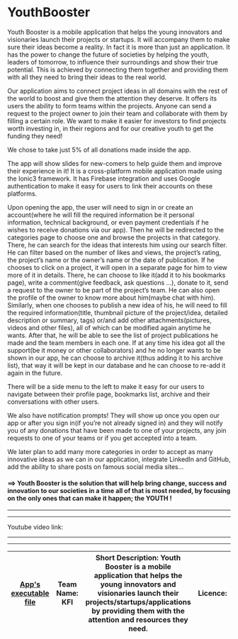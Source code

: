 # YouthBooster
Youth Booster is a mobile application that helps the young innovators and visionaries launch their projects or startups. It will accompany them to make sure their ideas become a reality. In fact it is more than just an application. It has the power to change the future of societies by helping the youth, leaders of tomorrow, to influence their surroundings and show their true potential. This is achieved by connecting them together and providing them with all they need to bring their ideas to the real world.

Our application aims to connect project ideas in all domains with the rest of the world to boost and give them the attention they deserve. It offers its users the ability to form teams within the projects. Anyone can send a request to the project owner to join their team and collaborate with them by filling a certain role. We want to make it easier for investors to find projects worth investing in, in their regions and for our creative youth to get the funding they need!

We chose to take just 5% of all donations made inside the app.

The app will show slides for new-comers to help guide them and improve their experience in it! It is a cross-platform mobile application made using the Ionic3 framework. It has Firebase integration and uses Google authentication to make it easy for users to link their accounts on these platforms.

Upon opening the app, the user will need to sign in or create an account(where he will fill the required information be it personal information, technical background, or even payment credentials if he wishes to receive donations via our app). Then he will be redirected to the categories page to choose one and browse the projects in that category. There, he can search for the ideas that interests him using our search filter. He can filter based on the number of likes and views, the project’s rating, the project’s name or the owner’s name or the date of publication. If he chooses to click on a project, it will open in a separate page for him to view more of it in details. There, he can choose to like it(add it to his bookmarks page), write a comment(give feedback, ask questions …), donate to it, send a request to the owner to be part of the project’s team. He can also open the profile of the owner to know more about him(maybe chat with him).
Similarly, when one chooses to publish a new idea of his, he will need to fill the required information(title, thumbnail picture of the project/idea, detailed description or summary, tags) or/and add other attachments(pictures, videos and other files), all of which can be modified again anytime he wants.
After that, he will be able to see the list of project publications he made and the team members in each one.
If at any time his idea got all the support(be it money or other collaborators) and he no longer wants to be shown in our app, he can choose to archive it(thus adding it to his archive list), that way it will be kept in our database and he can choose to re-add it again in the future.

There will be a side menu to the left to make it easy for our users to navigate between their profile page, bookmarks list, archive and their conversations with other users.

We also have notification prompts! They will show up once you open our app or after you sign in(if you’re not already signed in) and they will notify you of any donations that have been made to one of your projects, any join requests to one of your teams or if you get accepted into a team.

We later plan to add many more categories in order to accept as many innovative ideas as we can in our application, integrate LinkedIn and GitHub, add the ability to share posts on famous social media sites…



#### ==> Youth Booster is the solution that will help bring change, success and innovation to our societies in a time all of that is most needed, by focusing on the only ones that can make it happen; the YOUTH !

-----------------------
-----------------------

Youtube video link: 

-----------------------
-----------------------

| [App's executable file](https://github.com/khalilMejri/YouthBooster/tree/master/CODE/youth_booster.apk) | Team Name: KFI | Short Description: Youth Booster is a mobile application that helps the young innovators and visionaries launch their projects/startups/applications by providing them with the attention and resources they need. | Licence:  | Country: Tunisia | Collaborators: [Khalil](https://github.com/khalilMejri), [Firas](https://github.com/khalilMejri/YouthBooster/commits?author=losstrak8) and [Ilyes](https://github.com/ilyesG) |
| - | - | - | - | - | - |

